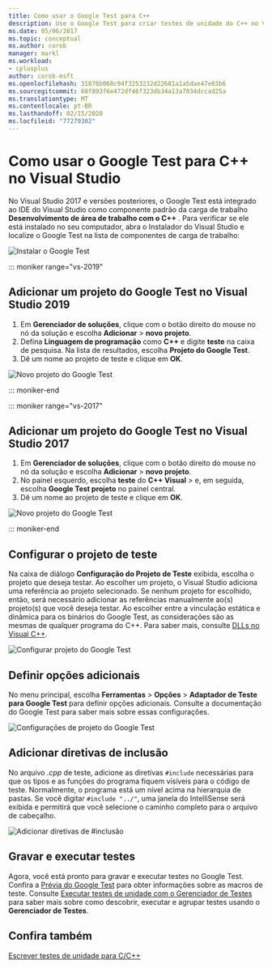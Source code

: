 ```yaml
---
title: Como usar o Google Test para C++
description: Use o Google Test para criar testes de unidade do C++ no Visual Studio.
ms.date: 05/06/2017
ms.topic: conceptual
ms.author: corob
manager: markl
ms.workload:
- cplusplus
author: corob-msft
ms.openlocfilehash: 31078b060c94f3253232d22681a1a5dae47e03b6
ms.sourcegitcommit: 68f893f6e472df46f323db34a13a7034dccad25a
ms.translationtype: MT
ms.contentlocale: pt-BR
ms.lasthandoff: 02/15/2020
ms.locfileid: "77279302"
---
```

# <a name="how-to-use-google-test-for-c-in-visual-studio"></a>Como usar o Google Test para C++ no Visual Studio

No Visual Studio 2017 e versões posteriores, o Google Test está integrado ao IDE do Visual Studio como componente padrão da carga de trabalho **Desenvolvimento de área de trabalho com o C++** . Para verificar se ele está instalado no seu computador, abra o Instalador do Visual Studio e localize o Google Test na lista de componentes de carga de trabalho:

![Instalar o Google Test](media/cpp-google-component.png)

::: moniker range="vs-2019"

## <a name="add-a-google-test-project-in-visual-studio-2019"></a>Adicionar um projeto do Google Test no Visual Studio 2019

1. Em **Gerenciador de soluções**, clique com o botão direito do mouse no nó da solução e escolha **Adicionar** > **novo projeto**.
2. Defina **Linguagem de programação** como **C++** e digite **teste** na caixa de pesquisa. Na lista de resultados, escolha **Projeto do Google Test**.
3. Dê um nome ao projeto de teste e clique em **OK**.

![Novo projeto do Google Test](media/vs-2019/cpp-gtest-new-project-vs2019.png)

::: moniker-end

::: moniker range="vs-2017"

## <a name="add-a-google-test-project-in-visual-studio-2017"></a>Adicionar um projeto do Google Test no Visual Studio 2017

1. Em **Gerenciador de soluções**, clique com o botão direito do mouse no nó da solução e escolha **Adicionar** > **novo projeto**.
2. No painel esquerdo, escolha **teste** do  **C++ Visual** > e, em seguida, escolha **Google Test projeto** no painel central.
3. Dê um nome ao projeto de teste e clique em **OK**.

![Novo projeto do Google Test](media/cpp-gtest-new-project.png)

::: moniker-end

## <a name="configure-the-test-project"></a>Configurar o projeto de teste

Na caixa de diálogo **Configuração do Projeto de Teste** exibida, escolha o projeto que deseja testar. Ao escolher um projeto, o Visual Studio adiciona uma referência ao projeto selecionado. Se nenhum projeto for escolhido, então, será necessário adicionar as referências manualmente ao(s) projeto(s) que você deseja testar. Ao escolher entre a vinculação estática e dinâmica para os binários do Google Test, as considerações são as mesmas de qualquer programa do C++. Para saber mais, consulte [DLLs no Visual C++](/cpp/build/dlls-in-visual-cpp).

![Configurar projeto do Google Test](media/cpp-gtest-config.png)

## <a name="set-additional-options"></a>Definir opções adicionais

No menu principal, escolha **Ferramentas** > **Opções** > **Adaptador de Teste para Google Test** para definir opções adicionais. Consulte a documentação do Google Test para saber mais sobre essas configurações.

![Configurações de projeto do Google Test](media/cpp-gtest-settings.png)

## <a name="add-include-directives"></a>Adicionar diretivas de inclusão

No arquivo *.cpp* de teste, adicione as diretivas `#include` necessárias para que os tipos e as funções do programa fiquem visíveis para o código de teste. Normalmente, o programa está um nível acima na hierarquia de pastas. Se você digitar `#include "../"`, uma janela do IntelliSense será exibida e permitirá que você selecione o caminho completo para o arquivo de cabeçalho.

![Adicionar diretivas de #inclusão](media/cpp-gtest-includes.png)

## <a name="write-and-run-tests"></a>Gravar e executar testes

Agora, você está pronto para gravar e executar testes no Google Test. Confira a [Prévia do Google Test](https://github.com/google/googletest/blob/master/googletest/docs/primer.md) para obter informações sobre as macros de teste. Consulte [Executar testes de unidade com o Gerenciador de Testes](run-unit-tests-with-test-explorer.md) para saber mais sobre como descobrir, executar e agrupar testes usando o **Gerenciador de Testes**.

## <a name="see-also"></a>Confira também

[Escrever testes de unidade para C/C++](writing-unit-tests-for-c-cpp.md)
